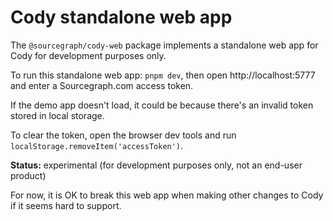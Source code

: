 # Cody standalone web app

The `@sourcegraph/cody-web` package implements a standalone web app for Cody for development purposes only.

To run this standalone web app: `pnpm dev`, then open http://localhost:5777 and enter a Sourcegraph.com access token.

If the demo app doesn't load, it could be because there's an invalid token stored in local storage.

To clear the token, open the browser dev tools and run `localStorage.removeItem('accessToken')`.

**Status:** experimental (for development purposes only, not an end-user product)

For now, it is OK to break this web app when making other changes to Cody if it seems hard to support.
